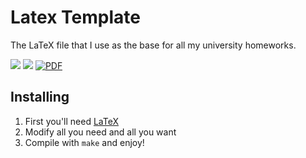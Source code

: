 Latex Template
=======================

The LaTeX file that I use as the base for all my university homeworks.

[![](https://img.shields.io/badge/subject-LaTex-orange.svg)](http://www.latex-project.org/)
[![](https://img.shields.io/badge/license-MIT-blue.svg)](http://opensource.org/licenses/MIT)
[![PDF](https://www.sharelatex.com/github/repos/davidgasquez/thesis-latex-template/builds/latest/badge.svg)](https://www.sharelatex.com/github/repos/davidgasquez/thesis-latex-template/builds/latest/output.pdf)



## Installing

1. First you'll need [LaTeX](http://latex-project.org/ftp.html)
2. Modify all you need and all you want
3. Compile with `make` and enjoy!

